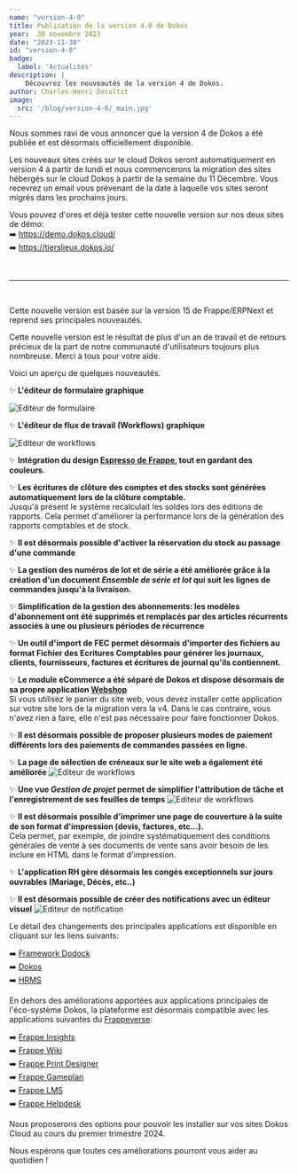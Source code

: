 ```yaml
---
name: "version-4-0"
title: Publication de la version 4.0 de Dokos
year:  30 novembre 2023
date: "2023-11-30"
id: "version-4-0"
badge:
  label: 'Actualités'
description: |
    Découvrez les nouveautés de la version 4 de Dokos.
author: Charles-Henri Decultot
image:
  src: '/blog/version-4-0/_main.jpg'
---
```


Nous sommes ravi de vous annoncer que la version 4 de Dokos a été publiée et est désormais officiellement disponible. 

Les nouveaux sites créés sur le cloud Dokos seront automatiquement en version 4 à partir de lundi et nous commencerons la migration des sites hébergés sur le cloud Dokos à partir de la semaine du 11 Décembre. Vous recevrez un email vous prévenant de la date à laquelle vos sites seront migrés dans les prochains jours.

Vous pouvez d'ores et déjà tester cette nouvelle version sur nos deux sites de démo:  
➡️ https://demo.dokos.cloud/  
➡️ https://tierslieux.dokos.io/  

<br>  

---
<br>

Cette nouvelle version est basée sur la version 15 de Frappe/ERPNext et reprend ses principales nouveautés. 

Cette nouvelle version est le résultat de plus d'un an de travail et de retours précieux de la part de notre communauté d'utilisateurs toujours plus nombreuse. Merci à tous pour votre aide.

Voici un aperçu de quelques nouveautés.

✨ **L'éditeur de formulaire graphique**

![Editeur de formulaire](/images/blog/version-4/form_builder.png)

✨ **L'éditeur de flux de travail (Workflows) graphique**

![Editeur de workflows](/images/blog/version-4/workflow_builder.png)

✨ **Intégration du design [Espresso de Frappe](https://frappeui.com/), tout en gardant des couleurs.**

✨ **Les écritures de clôture des comptes et des stocks sont générées automatiquement lors de la clôture comptable.**  
Jusqu'à présent le système recalculait les soldes lors des éditions de rapports. Cela permet d'améliorer la performance lors de la génération des rapports comptables et de stock.

✨ **Il est désormais possible d'activer la réservation du stock au passage d'une commande**

✨ **La gestion des numéros de lot et de série a été améliorée grâce à la création d'un document *Ensemble de série et lot* qui suit les lignes de commandes jusqu'à la livraison.**

✨ **Simplification de la gestion des abonnements: les modèles d'abonnement ont été supprimés et remplacés par des articles récurrents associés à une ou plusieurs périodes de récurrence**

✨ **Un outil d'import de FEC permet désormais d'importer des fichiers au format Fichier des Ecritures Comptables pour générer les journaux, clients, fournisseurs, factures et écritures de journal qu'ils contiennent.**

✨ **Le module eCommerce a été séparé de Dokos et dispose désormais de sa propre application [Webshop](https://gitlab.com/dokos/webshop)**  
Si vous utilisez le panier du site web, vous devez installer cette application sur votre site lors de la migration vers la v4. Dans le cas contraire, vous n'avez rien à faire, elle n'est pas nécessaire pour faire fonctionner Dokos.

✨ **Il est désormais possible de proposer plusieurs modes de paiement différents lors des paiements de commandes passées en ligne.**

✨ **La page de sélection de créneaux sur le site web a également été améliorée**
![Editeur de workflows](/images/blog/version-4/item_booking.png)

✨ **Une vue *Gestion de projet* permet de simplifier l'attribution de tâche et l'enregistrement de ses feuilles de temps**
![Editeur de workflows](/images/blog/version-4/project_management.png)

✨ **Il est désormais possible d'imprimer une page de couverture à la suite de son format d'impression (devis, factures, etc...).**  
Cela permet, par exemple, de joindre systématiquement des conditions générales de vente à ses documents de vente sans avoir besoin de les inclure en HTML dans le format d'impression.

✨ **L'application RH gère désormais les congés exceptionnels sur jours ouvrables (Mariage, Décès, etc..)**

✨ **Il est désormais possible de créer des notifications avec un éditeur visuel**
![Editeur de notification](/images/blog/version-4/notification_builder.png)


Le détail des changements des principales applications est disponible en cliquant sur les liens suivants:

➡️ [Framework Dodock](https://doc.dokos.io/dodock/versions/v4.x.x/v4_0_0)  
➡️ [Dokos](https://doc.dokos.io/dokos/versions/v4.x.x/v4_0_0)  
➡️ [HRMS](https://doc.dokos.io/dokos/hrms/versions/v4.x.x/v4_0_0)  


En dehors des améliorations apportées aux applications principales de l'éco-système Dokos, la plateforme est désormais compatible avec les applications suivantes du [Frappeverse](https://frappe.io/frappeverse):

➡️ [Frappe Insights](https://frappeinsights.com/)  
➡️ [Frappe Wiki](https://frappe.io/wiki)  
➡️ [Frappe Print Designer](https://github.com/frappe/print_designer)  
➡️ [Frappe Gameplan](https://github.com/frappe/gameplan)  
➡️ [Frappe LMS](https://frappelms.com/)  
➡️ [Frappe Helpdesk](https://frappedesk.com/)  

Nous proposerons des options pour pouvoir les installer sur vos sites Dokos Cloud au cours du premier trimestre 2024.

Nous espérons que toutes ces améliorations pourront vous aider au quotidien !